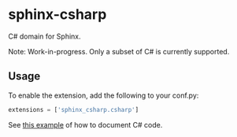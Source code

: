 sphinx-csharp
=============

C# domain for Sphinx.

Note: Work-in-progress. Only a subset of C# is currently supported.

Usage
-----

To enable the extension, add the following to your conf.py:

```python
extensions = ['sphinx_csharp.csharp']
```

See [this example](test/index.rst) of how to document C# code.
